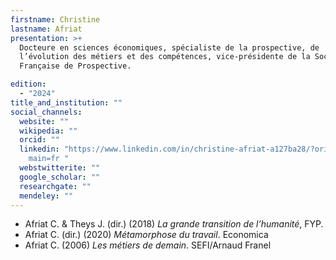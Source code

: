 ```yaml
---
firstname: Christine
lastname: Afriat
presentation: >+
  Docteure en sciences économiques, spécialiste de la prospective, de
  l’évolution des métiers et des compétences, vice-présidente de la Société
  Française de Prospective. 

edition:
  - "2024"
title_and_institution: ""
social_channels:
  website: ""
  wikipedia: ""
  orcid: ""
  linkedin: "https://www.linkedin.com/in/christine-afriat-a127ba28/?originalSubdo\
    main=fr "
  webstwitterite: ""
  google_scholar: ""
  researchgate: ""
  mendeley: ""
---
```

* Afriat C. & Theys J. (dir.) (2018) *La grande transition de l’humanité*, FYP.  
* Afriat C. (dir.) (2020) *Métamorphose du travail*. Economica
* Afriat C. (2006) *Les métiers de demain*. SEFI/Arnaud Franel
